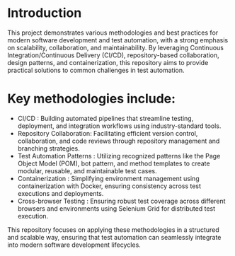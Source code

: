 # Introduction

This project demonstrates various methodologies and best practices for modern software development and test automation, with a strong emphasis on scalability, collaboration, and maintainability. By leveraging Continuous Integration/Continuous Delivery (CI/CD), repository-based collaboration, design patterns, and containerization, this repository aims to provide practical solutions to common challenges in test automation.

# Key methodologies include:

* CI/CD : Building automated pipelines that streamline testing, deployment, and integration workflows using industry-standard tools.
* Repository Collaboration: Facilitating efficient version control, collaboration, and code reviews through repository management and branching strategies.
* Test Automation Patterns : Utilizing recognized patterns like the Page Object Model (POM), bot pattern, and method templates to create modular, reusable, and maintainable test cases.
* Containerization : Simplifying environment management using containerization with Docker, ensuring consistency across test executions and deployments.
* Cross-browser Testing : Ensuring robust test coverage across different browsers and environments using Selenium Grid for distributed test execution.

This repository focuses on applying these methodologies in a structured and scalable way, ensuring that test automation can seamlessly integrate into modern software development lifecycles.
